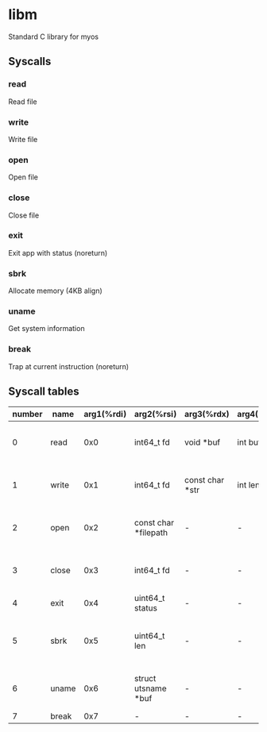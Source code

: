 # libm

Standard C library for myos

## Syscalls

### read

Read file

### write

Write file

### open

Open file

### close

Close file

### exit

Exit app with status (noreturn)

### sbrk

Allocate memory (4KB align)

### uname

Get system information

### break

Trap at current instruction (noreturn)

## Syscall tables

| number | name  | arg1(%rdi) | arg2(%rsi)            | arg3(%rdx)       | arg4(%r10)  | arg5(%r8) | arg6(%r9) | ret(%rax)                                      |
| ------ | ----- | ---------- | --------------------- | ---------------- | ----------- | --------- | --------- | ---------------------------------------------- |
| 0      | read  | 0x0        | int64_t fd            | void \*buf       | int buf_len | -         | -         | int64_t (success: 0, error: -1)                |
| 1      | write | 0x1        | int64_t fd            | const char \*str | int len     | -         | -         | int64_t (success: 0, error: -1)                |
| 2      | open  | 0x2        | const char \*filepath | -                | -           | -         | -         | int64_t (success: fd, error: -1)               |
| 3      | close | 0x3        | int64_t fd            | -                | -           | -         | -         | int64_t (success: 0, error: -1)                |
| 4      | exit  | 0x4        | uint64_t status       | -                | -           | -         | -         | void                                           |
| 5      | sbrk  | 0x5        | uint64_t len          | -                | -           | -         | -         | void\* (success: pointer, error: null pointer) |
| 6      | uname | 0x6        | struct utsname \*buf  | -                | -           | -         | -         | int64_t (success: 0, error: -1)                |
| 7      | break | 0x7        | -                     | -                | -           | -         | -         | void                                           |
